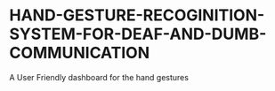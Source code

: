 # HAND-GESTURE-RECOGINITION-SYSTEM-FOR-DEAF-AND-DUMB-COMMUNICATION
A User Friendly dashboard for the hand gestures 
